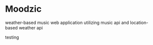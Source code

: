# Moodzic
weather-based music web application utilizing music api and location-based weather api


testing